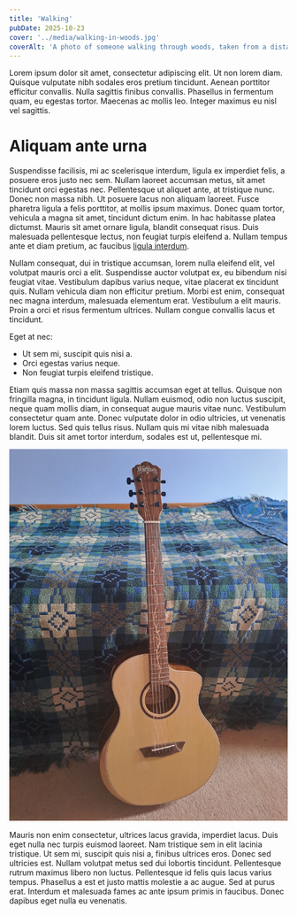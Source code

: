 ```yaml
---
title: 'Walking'
pubDate: 2025-10-23
cover: '../media/walking-in-woods.jpg'
coverAlt: 'A photo of someone walking through woods, taken from a distance behind. There are bright green and yellow leaves.'
---
```


Lorem ipsum dolor sit amet, consectetur adipiscing elit. Ut non lorem diam. Quisque vulputate nibh sodales eros pretium tincidunt. Aenean porttitor efficitur convallis. Nulla sagittis finibus convallis. Phasellus in fermentum quam, eu egestas tortor. Maecenas ac mollis leo. Integer maximus eu nisl vel sagittis.

# Aliquam ante urna

Suspendisse facilisis, mi ac scelerisque interdum, ligula ex imperdiet felis, a posuere eros justo nec sem. Nullam laoreet accumsan metus, sit amet tincidunt orci egestas nec. Pellentesque ut aliquet ante, at tristique nunc. Donec non massa nibh. Ut posuere lacus non aliquam laoreet. Fusce pharetra ligula a felis porttitor, at mollis ipsum maximus. Donec quam tortor, vehicula a magna sit amet, tincidunt dictum enim. In hac habitasse platea dictumst. Mauris sit amet ornare ligula, blandit consequat risus. Duis malesuada pellentesque lectus, non feugiat turpis eleifend a. Nullam tempus ante et diam pretium, ac faucibus [ligula interdum](https://bbc.co.uk).

Nullam consequat, dui in tristique accumsan, lorem nulla eleifend elit, vel volutpat mauris orci a elit. Suspendisse auctor volutpat ex, eu bibendum nisi feugiat vitae. Vestibulum dapibus varius neque, vitae placerat ex tincidunt quis. Nullam vehicula diam non efficitur pretium. Morbi est enim, consequat nec magna interdum, malesuada elementum erat. Vestibulum a elit mauris. Proin a orci et risus fermentum ultrices. Nullam congue convallis lacus et tincidunt.

Eget at nec:

- Ut sem mi, suscipit quis nisi a.
- Orci egestas varius neque.
- Non feugiat turpis eleifend tristique.

Etiam quis massa non massa sagittis accumsan eget at tellus. Quisque non fringilla magna, in tincidunt ligula. Nullam euismod, odio non luctus suscipit, neque quam mollis diam, in consequat augue mauris vitae nunc. Vestibulum consectetur quam ante. Donec vulputate dolor in odio ultricies, ut venenatis lorem luctus. Sed quis tellus risus. Nullam quis mi vitae nibh malesuada blandit. Duis sit amet tortor interdum, sodales est ut, pellentesque mi.

![An acoustic guitar leaning against a bed with a complex tiling pattern.](../media/acoustic-guitar.jpg)

Mauris non enim consectetur, ultrices lacus gravida, imperdiet lacus. Duis eget nulla nec turpis euismod laoreet. Nam tristique sem in elit lacinia tristique. Ut sem mi, suscipit quis nisi a, finibus ultrices eros. Donec sed ultricies est. Nullam volutpat metus sed dui lobortis tincidunt. Pellentesque rutrum maximus libero non luctus. Pellentesque id felis quis lacus varius tempus. Phasellus a est et justo mattis molestie a ac augue. Sed at purus erat. Interdum et malesuada fames ac ante ipsum primis in faucibus. Donec dapibus eget nulla eu venenatis. 

